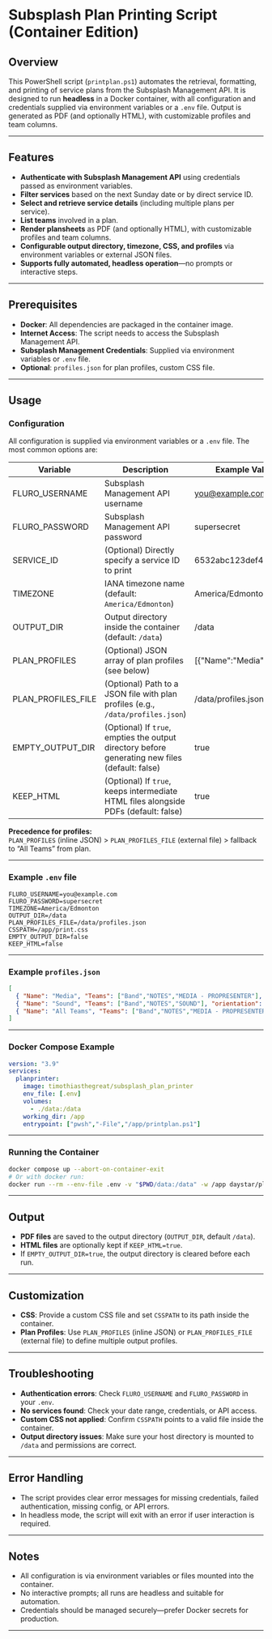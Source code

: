 # Subsplash Plan Printing Script (Container Edition)

## Overview

This PowerShell script (`printplan.ps1`) automates the retrieval, formatting, and printing of service plans from the Subsplash Management API. It is designed to run **headless** in a Docker container, with all configuration and credentials supplied via environment variables or a `.env` file. Output is generated as PDF (and optionally HTML), with customizable profiles and team columns.

---

## Features

- **Authenticate with Subsplash Management API** using credentials passed as environment variables.
- **Filter services** based on the next Sunday date or by direct service ID.
- **Select and retrieve service details** (including multiple plans per service).
- **List teams** involved in a plan.
- **Render plansheets** as PDF (and optionally HTML), with customizable profiles and team columns.
- **Configurable output directory, timezone, CSS, and profiles** via environment variables or external JSON files.
- **Supports fully automated, headless operation**—no prompts or interactive steps.

---

## Prerequisites

- **Docker**: All dependencies are packaged in the container image.
- **Internet Access**: The script needs to access the Subsplash Management API.
- **Subsplash Management Credentials**: Supplied via environment variables or `.env` file.
- **Optional**: `profiles.json` for plan profiles, custom CSS file.

---

## Usage

### Configuration

All configuration is supplied via environment variables or a `.env` file. The most common options are:

| Variable            | Description                                                                                   | Example Value                                 |
|---------------------|----------------------------------------------------------------------------------------------|-----------------------------------------------|
| FLURO_USERNAME      | Subsplash Management API username                                                            | you@example.com                               |
| FLURO_PASSWORD      | Subsplash Management API password                                                            | supersecret                                   |
| SERVICE_ID          | (Optional) Directly specify a service ID to print                                            | 6532abc123def4567890                          |
| TIMEZONE            | IANA timezone name (default: `America/Edmonton`)                                             | America/Edmonton                              |
| OUTPUT_DIR          | Output directory inside the container (default: `/data`)                                     | /data                                         |
| PLAN_PROFILES       | (Optional) JSON array of plan profiles (see below)                                           | [{"Name":"Media",...}]                        |
| PLAN_PROFILES_FILE  | (Optional) Path to a JSON file with plan profiles (e.g., `/data/profiles.json`)              | /data/profiles.json                           |
| EMPTY_OUTPUT_DIR    | (Optional) If `true`, empties the output directory before generating new files (default: false)| true                                          |
| KEEP_HTML           | (Optional) If `true`, keeps intermediate HTML files alongside PDFs (default: false)           | true                                          |

**Precedence for profiles:**  
`PLAN_PROFILES` (inline JSON) > `PLAN_PROFILES_FILE` (external file) > fallback to “All Teams” from plan.

---

### Example `.env` file

```dotenv
FLURO_USERNAME=you@example.com
FLURO_PASSWORD=supersecret
TIMEZONE=America/Edmonton
OUTPUT_DIR=/data
PLAN_PROFILES_FILE=/data/profiles.json
CSSPATH=/app/print.css
EMPTY_OUTPUT_DIR=false
KEEP_HTML=false
```

---

### Example `profiles.json`

```json
[
  { "Name": "Media", "Teams": ["Band","NOTES","MEDIA - PROPRESENTER"], "orientation": "portrait" },
  { "Name": "Sound", "Teams": ["Band","NOTES","SOUND"], "orientation": "portrait" },
  { "Name": "All Teams", "Teams": ["Band","NOTES","MEDIA - PROPRESENTER","SOUND","LIVE STREAM SOUND","LIVE STREAM","Lighting"], "orientation": "landscape" }
]
```

---

### Docker Compose Example

```yaml
version: "3.9"
services:
  planprinter:
    image: timothiasthegreat/subsplash_plan_printer
    env_file: [.env]
    volumes:
      - ./data:/data
    working_dir: /app
    entrypoint: ["pwsh","-File","/app/printplan.ps1"]
```

---

### Running the Container

```bash
docker compose up --abort-on-container-exit
# Or with docker run:
docker run --rm --env-file .env -v "$PWD/data:/data" -w /app daystar/planprinter
```

---

## Output

- **PDF files** are saved to the output directory (`OUTPUT_DIR`, default `/data`).
- **HTML files** are optionally kept if `KEEP_HTML=true`.
- If `EMPTY_OUTPUT_DIR=true`, the output directory is cleared before each run.

---

## Customization

- **CSS**: Provide a custom CSS file and set `CSSPATH` to its path inside the container.
- **Plan Profiles**: Use `PLAN_PROFILES` (inline JSON) or `PLAN_PROFILES_FILE` (external file) to define multiple output profiles.

---

## Troubleshooting

- **Authentication errors**: Check `FLURO_USERNAME` and `FLURO_PASSWORD` in your `.env`.
- **No services found**: Check your date range, credentials, or API access.
- **Custom CSS not applied**: Confirm `CSSPATH` points to a valid file inside the container.
- **Output directory issues**: Make sure your host directory is mounted to `/data` and permissions are correct.

---

## Error Handling

- The script provides clear error messages for missing credentials, failed authentication, missing config, or API errors.
- In headless mode, the script will exit with an error if user interaction is required.

---

## Notes

- All configuration is via environment variables or files mounted into the container.
- No interactive prompts; all runs are headless and suitable for automation.
- Credentials should be managed securely—prefer Docker secrets for production.

---
